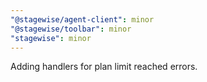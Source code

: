 ```yaml
---
"@stagewise/agent-client": minor
"@stagewise/toolbar": minor
"stagewise": minor
---
```


Adding handlers for plan limit reached errors.

